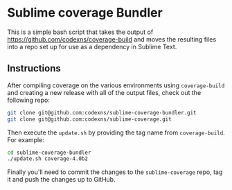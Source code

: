 # Sublime coverage Bundler

This is a simple bash script that takes the output of
https://github.com/codexns/coverage-build and moves the resulting files into a
repo set up for use as a dependency in Sublime Text.

## Instructions

After compiling coverage on the various environments using `coverage-build`
and creating a new release with all of the output files, check out the following
repo:

```bash
git clone git@github.com:codexns/sublime-coverage-bundler.git
git clone git@github.com:codexns/sublime-coverage.git
```

Then execute the `update.sh` by providing the tag name from `coverage-build`.
For example:

```bash
cd sublime-coverage-bundler
./update.sh coverage-4.0b2
```

Finally you'll need to commit the changes to the `sublime-coverage` repo, tag it
and push the changes up to GitHub.
